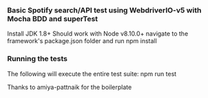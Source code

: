 ### Basic Spotify search/API test using WebdriverIO-v5 with Mocha BDD and superTest 

Install JDK 1.8+
Should work with Node v8.10.0+
navigate to the framework's package.json folder and run npm install

### Running the tests
The following will execute the entire test suite:
npm run test


Thanks to amiya-pattnaik for the boilerplate